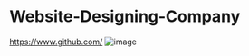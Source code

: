 # Website-Designing-Company
https://www.github.com/
![image](https://github.com/user-attachments/assets/56d9c3c4-82e2-478f-a2b6-73c840ce75a0)
